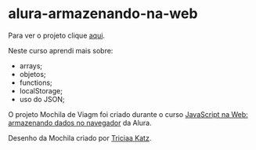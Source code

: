 # alura-armazenando-na-web

Para ver o projeto clique [aqui](https://brunosabbagmachado.github.io/alura-mochila/).

Neste curso aprendi mais sobre:
- arrays;
- objetos;
- functions;
- localStorage;
- uso do JSON;

O projeto Mochila de Viagm foi criado durante o curso [JavaScript na Web: armazenando dados no navegador](https://cursos.alura.com.br/course/javascript-web-armazenando-dados-navegador) da Alura.

Desenho da Mochila criado por [Triciaa Katz](https://codepen.io/triciaakatz).
